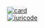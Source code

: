 

[![card](https://github-readme-stats.vercel.app/api?username=FabioNeves28&theme=radical)](https://github.com/FabioNeves28/)<br>
[![iuricode](https://github-readme-stats.vercel.app/api/top-langs/?username=FabioNeves28&hide=html&layout=compact=true&theme=radical)](https://github.com/FabioNeves28/)
